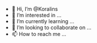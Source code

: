 - 👋 Hi, I’m @Koralins
- 👀 I’m interested in ...
- 🌱 I’m currently learning ...
- 💞️ I’m looking to collaborate on ...
- 📫 How to reach me ...

<!---
Koralins/Koralins is a ✨ special ✨ repository because its `README.md` (this file) appears on your GitHub profile.
You can click the Preview link to take a look at your changes.
--->
